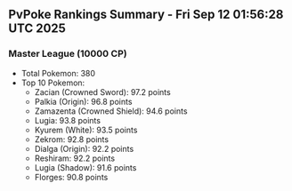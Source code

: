 ## PvPoke Rankings Summary - Fri Sep 12 01:56:28 UTC 2025

### Master League (10000 CP)
- Total Pokemon: 380
- Top 10 Pokemon:
  - Zacian (Crowned Sword): 97.2 points
  - Palkia (Origin): 96.8 points
  - Zamazenta (Crowned Shield): 94.6 points
  - Lugia: 93.8 points
  - Kyurem (White): 93.5 points
  - Zekrom: 92.8 points
  - Dialga (Origin): 92.2 points
  - Reshiram: 92.2 points
  - Lugia (Shadow): 91.6 points
  - Florges: 90.8 points


